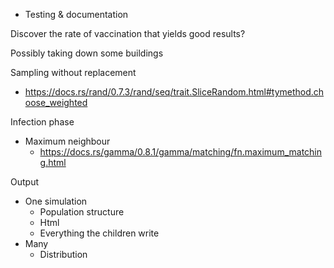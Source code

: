 - Testing & documentation

Discover the rate of vaccination that yields good results?

Possibly taking down some buildings

Sampling without replacement

- https://docs.rs/rand/0.7.3/rand/seq/trait.SliceRandom.html#tymethod.choose_weighted

Infection phase
- Maximum neighbour
	- https://docs.rs/gamma/0.8.1/gamma/matching/fn.maximum_matching.html

Output
- One simulation
	- Population structure
	- Html
	- Everything the children write
- Many
	- Distribution